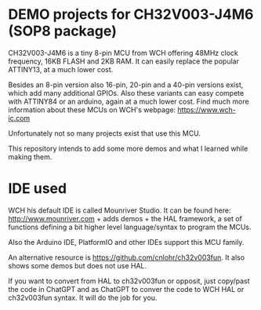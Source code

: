 # DEMO projects for CH32V003-J4M6  (SOP8 package)

CH32V003-J4M6 is a tiny 8-pin MCU from WCH offering 48MHz clock frequency, 16KB FLASH and 2KB RAM.
It can easily replace the popular ATTINY13, at a much lower cost.

Besides an 8-pin version also 16-pin, 20-pin and a 40-pin versions exist, which add many additional GPIOs.
Also these variants can easy compete with ATTINY84 or an arduino, again at a much lower cost.
Find much more information about these MCUs on WCH's webpage: https://www.wch-ic.com

Unfortunately not so many projects exist that use this MCU.

This repository intends to add some more demos and what I learned while making them.

# IDE used

WCH his default IDE is called Mounriver Studio. It can be found here: http://www.mounriver.com + adds demos + the HAL framework, a set of functions defining a bit higher level language/syntax to program the MCUs.

Also the Arduino IDE, PlatformIO and other IDEs support this MCU family.

An alternative resource is https://github.com/cnlohr/ch32v003fun.
It also shows some demos but does not use HAL.

If you want to convert from HAL to ch32v003fun or opposit, just copy/past the code in ChatGPT and as ChatGPT to conver the code to WCH HAL or ch32v003fun syntax.
It will do the job for you.
